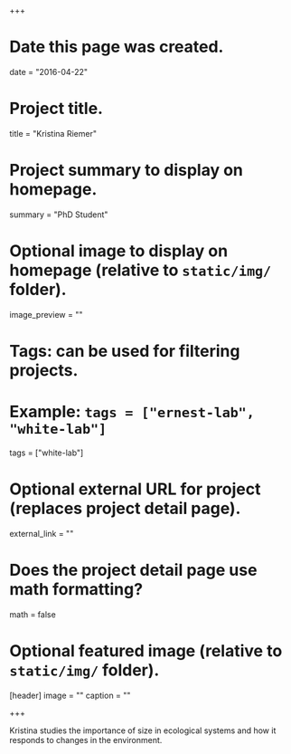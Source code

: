 +++
# Date this page was created.
date = "2016-04-22"

# Project title.
title = "Kristina Riemer"

# Project summary to display on homepage.
summary = "PhD Student"

# Optional image to display on homepage (relative to `static/img/` folder).
image_preview = ""

# Tags: can be used for filtering projects.
# Example: `tags = ["ernest-lab", "white-lab"]`
tags = ["white-lab"]

# Optional external URL for project (replaces project detail page).
external_link = ""

# Does the project detail page use math formatting?
math = false

# Optional featured image (relative to `static/img/` folder).
[header]
image = ""
caption = ""

+++

Kristina studies the importance of size in ecological systems and how it responds to changes in the environment.